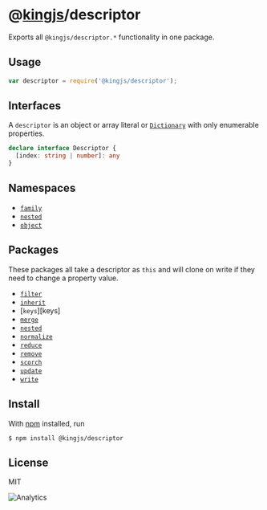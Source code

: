 # @[kingjs](https://www.npmjs.com/package/kingjs)/descriptor
Exports all `@kingjs/descriptor.*` functionality in one package.
## Usage
```js
var descriptor = require('@kingjs/descriptor');
```
## Interfaces
A `descriptor` is an object or array literal or [`Dictionary`][dictionary] with only enumerable properties.
```ts
declare interface Descriptor {
  [index: string | number]: any
}
```
## Namespaces
- [`family`][family]
- [`nested`][nested]
- [`object`][object]

## Packages
These packages all take a descriptor as `this` and will clone on write if they need to change a property value.

- [`filter`][filter]
- [`inherit`][inherit]
- [`keys`][keys]
- [`merge`][merge]
- [`nested`][nested]
- [`normalize`][normalize]
- [`reduce`][reduce]
- [`remove`][remove]
- [`scorch`][scorch]
- [`update`][update]
- [`write`][write]


## Install
With [npm](https://npmjs.org/) installed, run
```
$ npm install @kingjs/descriptor
```
## License
MIT

![Analytics](https://analytics.kingjs.net/descriptor)

  [dictionary]: https://www.npmjs.com/package/@kingjs/dictionary

  [family]: https://www.npmjs.com/package/@kingjs/descriptor.family
  [nested]: https://www.npmjs.com/package/@kingjs/descriptor.nested
  [object]: https://www.npmjs.com/package/@kingjs/descriptor.object
  
  [filter]: https://www.npmjs.com/package/@kingjs/descriptor.filter
  [inherit]: https://www.npmjs.com/package/@kingjs/descriptor.inherit
  [merge]: https://www.npmjs.com/package/@kingjs/descriptor.merge
  [normalize]: https://www.npmjs.com/package/@kingjs/descriptor.normalize
  [reduce]: https://www.npmjs.com/package/@kingjs/descriptor.reduce
  [remove]: https://www.npmjs.com/package/@kingjs/descriptor.remove
  [scorch]: https://www.npmjs.com/package/@kingjs/descriptor.scorch
  [update]: https://www.npmjs.com/package/@kingjs/descriptor.update
  [write]: https://www.npmjs.com/package/@kingjs/descriptor.write
